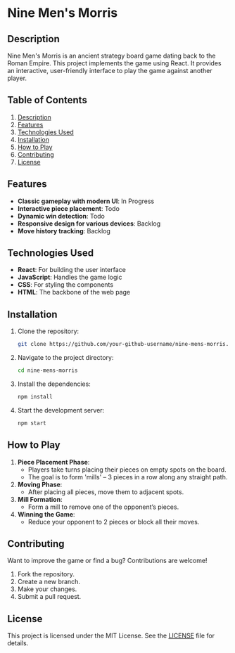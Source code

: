 # Nine Men's Morris

## Description

Nine Men's Morris is an ancient strategy board game dating back to the Roman Empire. This project implements the game using React. It provides an interactive, user-friendly interface to play the game against another player.

## Table of Contents

1. [Description](#description)
2. [Features](#features)
3. [Technologies Used](#technologies-used)
4. [Installation](#installation)
5. [How to Play](#how-to-play)
6. [Contributing](#contributing)
7. [License](#license)

## Features

- **Classic gameplay with modern UI**: In Progress
- **Interactive piece placement**: Todo
- **Dynamic win detection**: Todo
- **Responsive design for various devices**: Backlog
- **Move history tracking**: Backlog

## Technologies Used

- **React**: For building the user interface
- **JavaScript**: Handles the game logic
- **CSS**: For styling the components
- **HTML**: The backbone of the web page

## Installation

1. Clone the repository:
   ```sh
   git clone https://github.com/your-github-username/nine-mens-morris.git
   ```
2. Navigate to the project directory:
   ```sh
   cd nine-mens-morris
   ```
3. Install the dependencies:
   ```sh
   npm install
   ```
4. Start the development server:
   ```sh
   npm start
   ```

## How to Play

1. **Piece Placement Phase**:
   - Players take turns placing their pieces on empty spots on the board.
   - The goal is to form 'mills' – 3 pieces in a row along any straight path.
2. **Moving Phase**:
   - After placing all pieces, move them to adjacent spots.
3. **Mill Formation**:
   - Form a mill to remove one of the opponent’s pieces.
4. **Winning the Game**:
   - Reduce your opponent to 2 pieces or block all their moves.

## Contributing

Want to improve the game or find a bug? Contributions are welcome!

1. Fork the repository.
2. Create a new branch.
3. Make your changes.
4. Submit a pull request.

## License

This project is licensed under the MIT License. See the [LICENSE](LICENSE) file for details.
